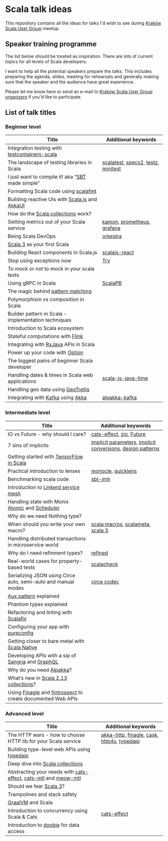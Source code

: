 # Scala talk ideas

This repository contains all the ideas for talks I'd wish to see during [Kraków Scala User Group](https://www.meetup.com/Krakow-Scala-User-Group) meetup. 

## Speaker training programme
The list below should be treated as inspiration. There are lots of current topics for all levels of Scala developers. 

I  want to help all the potential speakers prepare the talks. This includes preparing the agenda, slides, meeting for rehearsals and generally making sure that the speaker and the audience have great experience. 

Please let me know here or send an e-mail to [Kraków Scala User Group organizers](krakow-scala-organizers@googlegroups.com) if you'd like to participate.

## List of talk titles

### Beginner level

| Title                                                          | Additional keywords           |
|----------------------------------------------------------------|-------------------------------|
| Integration testing with [testcontainers-scala](https://github.com/testcontainers/testcontainers-scala) |            |         |
| The landscape of testing libraries in Scala                    | [scalatest](http://www.scalatest.org/), [specs2](https://etorreborre.github.io/specs2/), [testz](https://github.com/scalaz/testz), [minitest](https://github.com/monix/minitest)           |
| I just want to compile it! aka “[SBT](https://www.scala-sbt.org/) made simple”               |            |
| Formatting Scala code using [scalafmt](https://scalameta.org/scalafmt/)                           |            |
| Building reactive UIs with [Scala.js](https://www.scala-js.org/) and [AkkaUI](https://github.com/pishen/akka-ui)                 |            |
| How do the [Scala collections](https://docs.scala-lang.org/overviews/collections/overview.html) work?                             |            |
| Getting metrics out of your Scala service                      | [kamon](https://github.com/kamon-io/Kamon), [prometheus](https://prometheus.io/), [grafana](https://grafana.com/)           |
| Being Scala DevOps                                             | [orkestra](https://orkestra.tech/)           |
| [Scala 3](https://www.scala-lang.org/blog/2018/04/19/scala-3.html) as your first Scala                                    |            |
| Building React components in Scala.js                          | [scalajs-react](https://japgolly.github.io/scalajs-react/)           |
| Stop using exceptions now                                      | [Try](https://www.scala-lang.org/api/2.12.3/scala/util/Try.html)           |
| To mock or not to mock in your scala tests                     |            |
| Using gRPC in Scala                                            | [ScalaPB](https://scalapb.github.io/)            |
| The magic behind [pattern matching](https://docs.scala-lang.org/tour/pattern-matching.html)                              |            |
| Polymorphism vs composition in Scala                           |            |
| Builder pattern in Scala - implementation techniques           |            |
| Introduction to Scala ecosystem                                |            |
| Stateful computations with [Flink](https://flink.apache.org/)                        |            |
| Integrating with [RxJava](https://github.com/ReactiveX/RxJava) APis in Scala                          |            |
| Power up your code with [Option](https://www.scala-lang.org/api/current/scala/Option.html)                                 |            |
| The biggest pains of beginner Scala developer                  |            |
| Handling dates & times in Scala web applications               | [scala-js-java-time](https://github.com/scala-js/scala-js-java-time)           |
| Handling geo data using [GeoTrellis](https://geotrellis.io/)                             |            |
| Integrating with [Kafka](https://kafka.apache.org/) using [Akka](https://akka.io/)                              | [alpakka-kafka](https://github.com/akka/alpakka-kafka)            |

### Intermediate level
| Title                                                          | Additional keywords           |
|----------------------------------------------------------------|-------------------------------|
| IO vs Future - why should I care?                              | [cats-effect](https://github.com/typelevel/cats-effect), [zio](https://github.com/scalaz/scalaz-zio), [Future](https://www.scala-lang.org/api/2.12.3/scala/concurrent/Future.html)       |
| 7 sins of implicits                                            | [implicit parameters](https://docs.scala-lang.org/tour/implicit-parameters.html), [implicit conversions](https://docs.scala-lang.org/tour/implicit-conversions.html), [design patterns](http://www.lihaoyi.com/post/ImplicitDesignPatternsinScala.html)       |
| Getting started with [TensorFlow in Scala](http://platanios.org/tensorflow_scala/)                       |        |
| Practical introduction to lenses                               | [monocle](https://github.com/julien-truffaut/Monocle), [quicklens](https://github.com/adamw/quicklens)       |
| Benchmarking scala code                                        | [sbt-jmh](https://github.com/ktoso/sbt-jmh)       |
| Introduction to [Linkerd service mesh](https://linkerd.io/)                           |        |
| Handling state with Monix [Atomic](https://monix.io/docs/2x/execution/atomic.html) and [Scheduler](https://monix.io/docs/2x/execution/scheduler.html)                 |        |
| Why do we need Nothing type?                                   |        |
| When should you write your own macro?                          | [scala macros](https://www.scala-lang.org/blog/2017/11/27/macros.html), [scalameta](https://scalameta.org/), [scala 3](https://www.scala-lang.org/blog/2018/04/19/scala-3.html)       |
| Handling distributed transactions in microservice world        |        |
| Why do I need refinment types?                                 | [refined](https://github.com/fthomas/refined)       |
| Real-world cases for property-based tests                      | [scalacheck](https://www.scalacheck.org/)       |
| Serializing JSON using Circe auto, semi-auto and manual modes  | [circe codec](https://circe.github.io/circe/codec.html)       |
| [Aux pattern](https://gigiigig.github.io/posts/2015/09/13/aux-pattern.html) explained                                          |        |
| Phantom types explained                                        |        |
| Refactoring and linting with [Scalafix](https://scalacenter.github.io/scalafix/)                          |        |
| Configuring your app with [pureconfig](https://pureconfig.github.io/)                           |        |
| Getting closer to bare metal with [Scala Native](https://pureconfig.github.io/)                 |        |
| Developing APIs with a sip of [Sangria](https://sangria-graphql.org/) and [GraphQL](https://graphql.org/learn/)              |        |
| Why do you need [Alpakka](https://github.com/akka/alpakka)?                                       |        |
| What’s new in [Scala 2.13 collections](https://www.scala-lang.org/blog/2017/02/28/collections-rework.html)?                          |        |
| Using [Finagle](https://twitter.github.io/finagle/) and [fintrospect](http://fintrospect.io/) to create documented Web APIs                                  |        |

### Advanced level
| Title                                                          | Additional keywords           |
|----------------------------------------------------------------|-------------------------------|
| The HTTP wars - how to choose HTTP lib for your Scala service  | [akka-http](https://doc.akka.io/docs/akka-http/current/), [finagle](https://twitter.github.io/finagle/), [cask](https://github.com/lihaoyi/cask), [http4s](https://http4s.org/), [typedapi](https://github.com/pheymann/typedapi)            |
| Building type-level web APIs using [typedapi](https://github.com/pheymann/typedapi)                    |            |
| Deep dive into [Scala collections](https://docs.scala-lang.org/overviews/collections/overview.html)                               |            |
| Abstracting your needs with [cats-effect](https://github.com/typelevel/cats-effect), [cats-mtl](https://github.com/typelevel/cats-mtl) and [meow-mtl](https://github.com/oleg-py/meow-mtl) |            |
| Should we fear [Scala 3](https://www.scala-lang.org/blog/2018/04/19/scala-3.html)?                                        |            |
| Trampolines and stack safety                                   |            |
| [GraalVM](https://www.graalvm.org/) and Scala                                              |            |
| Introduction to concurrency using Scala & Cats                 | [cats-effect](https://github.com/typelevel/cats-effect)           |
| Introduction to [doobie](https://tpolecat.github.io/doobie/) for data access                         |            |




